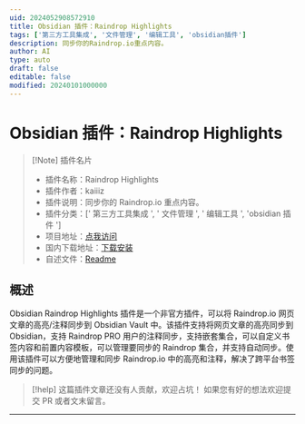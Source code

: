 ```yaml
---
uid: 2024052908572910
title: Obsidian 插件：Raindrop Highlights
tags: ['第三方工具集成', '文件管理', '编辑工具', 'obsidian插件']
description: 同步你的Raindrop.io重点内容。
author: AI
type: auto
draft: false
editable: false
modified: 20240101000000
---
```


# Obsidian 插件：Raindrop Highlights

> [!Note] 插件名片
> - 插件名称：Raindrop Highlights
> - 插件作者：kaiiiz
> - 插件说明：同步你的 Raindrop.io 重点内容。
> - 插件分类：[' 第三方工具集成 ', ' 文件管理 ', ' 编辑工具 ', 'obsidian 插件 ']
> - 项目地址：[点我访问](https://github.com/kaiiiz/obsidian-raindrop-highlights-plugin)
> - 国内下载地址：[下载安装](https://pkmer.cn/products/plugin/pluginMarket/?obsidian-raindrop-highlights)
> - 自述文件：[Readme](https://ghproxy.net/https://raw.githubusercontent.com/kaiiiz/obsidian-raindrop-highlights-plugin/main/README.md)

## 概述

Obsidian Raindrop Highlights 插件是一个非官方插件，可以将 Raindrop.io 网页文章的高亮/注释同步到 Obsidian Vault 中。该插件支持将网页文章的高亮同步到 Obsidian，支持 Raindrop PRO 用户的注释同步，支持嵌套集合，可以自定义书签内容和前置内容模板，可以管理要同步的 Raindrop 集合，并支持自动同步。使用该插件可以方便地管理和同步 Raindrop.io 中的高亮和注释，解决了跨平台书签同步的问题。

> [!help]
> 这篇插件文章还没有人贡献，欢迎占坑！
> 如果您有好的想法欢迎提交 PR 或者文末留言。

---



